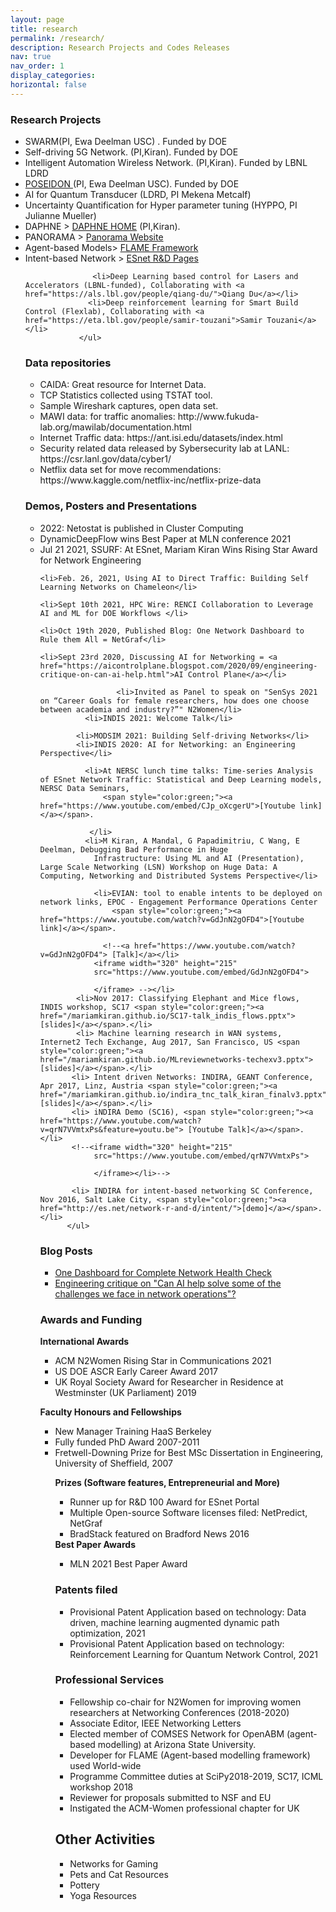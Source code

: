```yaml
---
layout: page
title: research
permalink: /research/
description: Research Projects and Codes Releases
nav: true
nav_order: 1
display_categories: 
horizontal: false
---
```


<!--temp.html
[My page](/temp.html)
-->
<h3>Research Projects</h3>
  <ul>
    <li>SWARM(PI, Ewa Deelman USC) . Funded by DOE</li>
 <li>Self-driving 5G Network. (PI,Kiran). Funded by DOE
</li>
<li>Intelligent Automation Wireless Network. (PI,Kiran). Funded by LBNL LDRD
</li>
<li>   <a href="https://sites.google.com/view/poseidon-workflows/home"> POSEIDON </a>(PI, Ewa Deelman USC). Funded by DOE</li>


   <li>   AI for Quantum Transducer (LDRD, PI Mekena Metcalf) </li>

  <li>    Uncertainty Quantification for Hyper parameter tuning (HYPPO, PI Julianne Mueller)</li>
  <li>DAPHNE <u></u>> <a href="https://sites.google.com/lbl.gov/daphne/">DAPHNE HOME</a> (PI,Kiran).</li>
                <li> PANORAMA <u></u>> <a href="https://panorama360.github.io/">Panorama Website</a>
                </li>
                <li>Agent-based Models<u></u>> <a href="https://flame.ac.uk/">FLAME Framework</a>
                </li>
                <li> Intent-based Network <u></u>> <a href="http://es.net/network-r-and-d/">ESnet R&D Pages</a>
                </li>

                   <li>Deep Learning based control for Lasers and Accelerators (LBNL-funded), Collaborating with <a href="https://als.lbl.gov/people/qiang-du/">Qiang Du</a></li>
                  <li>Deep reinforcement learning for Smart Build Control (Flexlab), Collaborating with <a href="https://eta.lbl.gov/people/samir-touzani">Samir Touzani</a></li>
                </ul>

<h3>Data repositories</h3>
<ul>
  <li>  CAIDA: Great resource for Internet Data.</li>
  <li>  TCP Statistics collected using TSTAT tool. </li>
   <li> Sample Wireshark captures, open data set.</li>

<li>MAWI data: for traffic anomalies: http://www.fukuda-lab.org/mawilab/documentation.html</li>
<li>Internet Traffic data: https://ant.isi.edu/datasets/index.html</li>
<li>Security related data released by Sybersecurity lab at LANL: https://csr.lanl.gov/data/cyber1/</li>
<li>Netflix data set for move recommendations: https://www.kaggle.com/netflix-inc/netflix-prize-data</li>

</ul>

<h3>Demos, Posters and Presentations</h3>
 <ul>
                <li>2022: Netostat is published in Cluster Computing
                                </li>
                                <li>DynamicDeepFlow wins Best Paper at MLN conference 2021</li>
                                <li>Jul 21 2021, SSURF: At ESnet, Mariam Kiran Wins Rising Star Award for Network Engineering</li>

    <li>Feb. 26, 2021, Using AI to Direct Traffic: Building Self Learning Networks on Chameleon</li>

    <li>Sept 10th 2021, HPC Wire: RENCI Collaboration to Leverage AI and ML for DOE Workflows </li>

    <li>Oct 19th 2020, Published Blog: One Network Dashboard to Rule them All = NetGraf</li>

    <li>Sept 23rd 2020, Discussing AI for Networking = <a href="https://aicontrolplane.blogspot.com/2020/09/engineering-critique-on-can-ai-help.html">AI Control Plane</a></li>

                     <li>Invited as Panel to speak on "SenSys 2021 on “Career Goals for female researchers, how does one choose between academia and industry?”" N2Women</li>
              <li>INDIS 2021: Welcome Talk</li>

            <li>MODSIM 2021: Building Self-driving Networks</li>
            <li>INDIS 2020: AI for Networking: an Engineering Perspective</li>

              <li>At NERSC lunch time talks: Time-series Analysis of ESnet Network Traffic: Statistical and Deep Learning models, NERSC Data Seminars,
                  <span style="color:green;"><a href="https://www.youtube.com/embed/CJp_oXcgerU">[Youtube link]</a></span>.
              
               </li>
              <li>M Kiran, A Mandal, G Papadimitriu, C Wang, E Deelman, Debugging Bad Performance in Huge 
                Infrastructure: Using ML and AI (Presentation), Large Scale Networking (LSN) Workshop on Huge Data: A Computing, Networking and Distributed Systems Perspective</li>

                <li>EVIAN: tool to enable intents to be deployed on network links, EPOC - Engagement Performance Operations Center 
                    <span style="color:green;"><a href="https://www.youtube.com/watch?v=GdJnN2gOFD4">[Youtube link]</a></span>.
                  
                  <!--<a href="https://www.youtube.com/watch?v=GdJnN2gOFD4"> [Talk]</a></li>
                <iframe width="320" height="215"
                src="https://www.youtube.com/embed/GdJnN2gOFD4">
             
                </iframe> --></li>
            <li>Nov 2017: Classifying Elephant and Mice flows, INDIS workshop, SC17 <span style="color:green;"><a href="/mariamkiran.github.io/SC17-talk_indis_flows.pptx"> [slides]</a></span>.</li>
            <li> Machine learning research in WAN systems, Internet2 Tech Exchange, Aug 2017, San Francisco, US <span style="color:green;"><a href="/mariamkiran.github.io/MLreviewnetworks-techexv3.pptx"> [slides]</a></span>.</li>
           <li> Intent driven Networks: INDIRA, GEANT Conference, Apr 2017, Linz, Austria <span style="color:green;"><a href="/mariamkiran.github.io/indira_tnc_talk_kiran_finalv3.pptx">[slides]</a></span>.</li>
           <li> iNDIRA Demo (SC16), <span style="color:green;"><a href="https://www.youtube.com/watch?v=qrN7VVmtxPs&feature=youtu.be"> [Youtube Talk]</a></span>.</li>
           <!--<iframe width="320" height="215"
                src="https://www.youtube.com/embed/qrN7VVmtxPs">
             
                </iframe></li>--> 
          
           <li> INDIRA for intent-based networking SC Conference, Nov 2016, Salt Lake City, <span style="color:green;"><a href="http://es.net/network-r-and-d/intent/">[demo]</a></span>.</li>
          </ul>

<h3>Blog Posts</h3>
<ul><li>
<a href="https://aicontrolplane.blogspot.com/2020/10/one-dashboard-for-complete-network.html">
 One Dashboard for Complete Network Health Check</a> </li>

 <li>
<a href="https://aicontrolplane.blogspot.com/2020/09/engineering-critique-on-can-ai-help.html">Engineering critique on "Can AI help solve some of the challenges we face in network operations"?</a> 
       </li>

   </ul>
   
<h3>Awards and Funding</h3>
 <b>International Awards</b>
    <ul>
 <li>ACM N2Women Rising Star in Communications 2021 </li>
<li> US DOE ASCR Early Career Award 2017 </li>
   <li> UK Royal Society Award for Researcher in Residence at Westminster (UK Parliament) 2019</li>
</ul>

   <b>Faculty Honours and Fellowships</b>
<ul>
<li>New Manager Training HaaS Berkeley</li>         
  <li> Fully funded PhD Award 2007-2011 </li>
   <li> Fretwell-Downing Prize for Best MSc Dissertation in Engineering, University of Sheffield, 2007 </li>
  
  <b>Prizes (Software features, Entrepreneurial and More)</b>
  <ul>
    <li>Runner up for R&D 100 Award for ESnet Portal </li>
   <li> Multiple Open-source Software licenses filed: NetPredict, NetGraf </li>
<li>BradStack featured on Bradford News 2016</li>
</ul>
<b>Best Paper Awards</b>
<ul>
    <li>MLN 2021 Best Paper Award</li>
</ul>
                    <h3 class="mb-5">Patents filed</h3>
<ul>
   <li>Provisional Patent Application based on technology: Data driven, machine learning augmented dynamic path optimization, 2021 </li>
   <li>Provisional Patent Application based on technology: Reinforcement Learning for Quantum Network Control, 2021
                        </li>
                    </ul>
                    
<h3>Professional Services</h3>
 <ul >
                        <li>
                            Fellowship co-chair for N2Women for improving women researchers at Networking Conferences (2018-2020) </li>
<li>Associate Editor, IEEE Networking Letters </li>
<li> Elected member of COMSES Network for OpenABM (agent-based modelling) at
Arizona State University. </li>
<li> Developer for FLAME (Agent-based modelling framework) used World-wide </li>
<li> Programme Committee duties at SciPy2018-2019, SC17, ICML workshop 2018 </li>
<li> Reviewer for proposals submitted to NSF and EU </li>
<li> Instigated the ACM-Women professional chapter for UK
                        </li>
                    </ul>

<h2>Other Activities</h2>
<ul>
  <li>Networks for Gaming</li>
  <li>Pets and Cat Resources</li>
  <li>Pottery</li>
  <li>Yoga Resources</li>
</ul>
